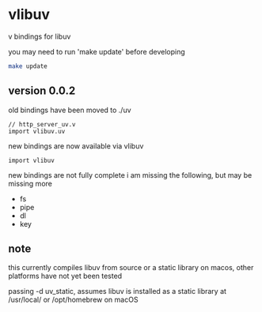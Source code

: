 # vlibuv

v bindings for libuv


you may need to run 'make update' before developing

```bash
make update
```

## version 0.0.2

old bindings have been moved to ./uv

```
// http_server_uv.v
import vlibuv.uv
```

new bindings are now available via vlibuv

```
import vlibuv
```

new bindings are not fully complete i am missing the following, but may be missing more

- fs
- pipe
- dl
- key

## note

this currently compiles libuv from source or a static library on macos, other platforms have not yet been tested

passing -d uv_static, assumes libuv is installed as a static library at /usr/local/ or /opt/homebrew on macOS
